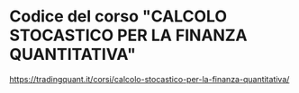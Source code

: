 # Codice del corso "CALCOLO STOCASTICO PER LA FINANZA QUANTITATIVA"

https://tradingquant.it/corsi/calcolo-stocastico-per-la-finanza-quantitativa/
